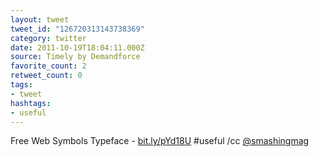 ```yaml
---
layout: tweet
tweet_id: "126720313143738369"
category: twitter
date: 2011-10-19T18:04:11.000Z
source: Timely by Demandforce
favorite_count: 2
retweet_count: 0
tags:
- tweet
hashtags:
- useful
---
```


Free Web Symbols Typeface - [bit.ly/pYd18U](http://bit.ly/pYd18U) #useful /cc [@smashingmag](https://twitter.com/@smashingmag)
